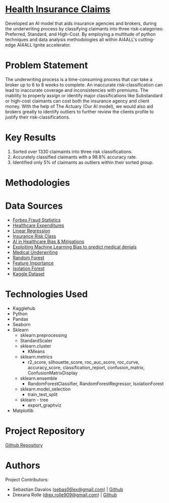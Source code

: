 # [Health Insurance Claims](https://the-actuary-health-insurance-claims.streamlit.app/)
Developed an AI model that aids insurance agencies and brokers, during the underwriting process by classifying claimants into three risk-categories: Preferred, Standard, and High-Cost.  By employing a multitude of python techniques and data analysis methodologies all within AI4ALL's cutting-edge AI4ALL Ignite accelerator.

# Problem Statement
The underwriting process is a time-consuming process that can take a broker up to 6 to 8 weeks to complete. An inaccurate risk-classification can lead to inaccurate coverage and inconsistencies with premiums. The inability to properly assign or identify major classifications like Substandard or high-cost claimants can cost both the insurance agency and client money. With the help of The Actuary (Our AI model), we would also aid brokers greatly to identify outliers to further review the clients profile to justify their risk-classifications.

# Key Results
1. Sorted over 1330 claimaints into three risk classifications.
2. Accurately classified claimants with a 98.8% accuracy rate.
3. Identified only 5% of claimants as outliers within their sorted group.

# Methodologies





# Data Sources
* [Forbes Fraud Statistics  ](https://www.forbes.com/advisor/insurance/fraud-statistics/)  	
* [Healthcare Expenditures ](https://meps.ahrq.gov/data_files/publications/st533/stat533.shtml)   	
* [Linear Regression ](https://www.geeksforgeeks.org/machine-learning/ml-linear-regression/)  	
* [Insurance Risk Class](https://www.investopedia.com/terms/i/insurance-risk-class.asp)  	
* [AI in Healthcare Bias & Mitigations](https://www.nature.com/articles/s41746-023-00858-z)   	
* [Exploiting Machine Learning Bias to predict medical denials  ](https://ojs.aaai.org/index.php/AAAI-SS/article/download/31181/33341/35237)	
* [Medical Underwriting  ](https://www.investopedia.com/terms/m/medical-underwriting.asp)	
* [Random Forest  ](https://www.geeksforgeeks.org/machine-learning/random-forest-algorithm-in-machine-learning/)	
* [Feature Importance  ](https://www.geeksforgeeks.org/machine-learning/understanding-feature-importance-and-visualization-of-tree-models/)	
* [Isolation Forest ](https://scikit-learn.org/stable/modules/generated/sklearn.ensemble.IsolationForest.html)	
* [Kaggle Dataset ](https://www.kaggle.com/code/yash9439/health-insurance-claims-eda/notebook)	

# Technologies Used
* Kagglehub  
* Python  
* Pandas  
* Seaborn  
* Sklearn  
  * sklearn.preprocessing    
  * StandardScaler   
  * sklearn.cluster  
    * KMeans  
  * sklearn.metrics 
    * r2_score, silhouette_score, roc_auc_score, roc_curve, accuracy_score, classification_report, confusion_matrix, ConfusionMatrixDisplay   
  * sklearn.ensemble     
    * RandomForestClassifier, RandomForestRegressor, IsolationForest    
  * sklearn.model_selection  
    * train_test_split     
  * sklearn - tree  
    * export_graphviz
* Matplotlib   

# Project Repository
[Github Repository](https://github.com/Drexana/15A---Health-Insurance-Claims)

# Authors
Project Contributors:  
* Sebastian Davalos (sebas06lex@gmail.com) | [Github  ](https://github.com/chumboooo)		
* Drexana Rolle (drex.rolle909@gmail.com) | [Github](https://github.com/Drexana)		

